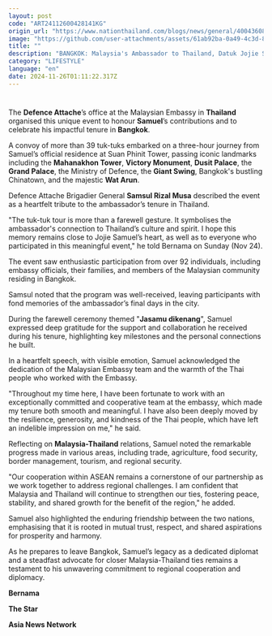 ```yaml
---
layout: post
code: "ART24112600428141KG"
origin_url: "https://www.nationthailand.com/blogs/news/general/40043608"
image: "https://github.com/user-attachments/assets/61ab92ba-0a49-4c3d-8320-b2066b6fb168"
title: ""
description: "BANGKOK: Malaysia's Ambassador to Thailand, Datuk Jojie Samuel, bid an unforgettable farewell to Bangkok with a special tuk-tuk (three-wheeled taxi) tour through the city's vibrant streets, marking the end of his distinguished diplomatic tenure."
category: "LIFESTYLE"
language: "en"
date: 2024-11-26T01:11:22.317Z
---
```


# 









The **Defence Attache**’s office at the Malaysian Embassy in **Thailand** organised this unique event to honour **Samuel**’s contributions and to celebrate his impactful tenure in **Bangkok**.

A convoy of more than 39 tuk-tuks embarked on a three-hour journey from Samuel’s official residence at Suan Phinit Tower, passing iconic landmarks including the **Mahanakhon Tower**, **Victory Monument**, **Dusit Palace**, the **Grand Palace**, the Ministry of Defence, the **Giant Swing**, Bangkok's bustling Chinatown, and the majestic **Wat Arun**.

Defence Attache Brigadier General **Samsul Rizal Musa** described the event as a heartfelt tribute to the ambassador’s tenure in Thailand.

"The tuk-tuk tour is more than a farewell gesture. It symbolises the ambassador's connection to Thailand’s culture and spirit. I hope this memory remains close to Jojie Samuel’s heart, as well as to everyone who participated in this meaningful event," he told Bernama on Sunday (Nov 24).

The event saw enthusiastic participation from over 92 individuals, including embassy officials, their families, and members of the Malaysian community residing in Bangkok.

Samsul noted that the program was well-received, leaving participants with fond memories of the ambassador’s final days in the city.

During the farewell ceremony themed "**Jasamu dikenang**", Samuel expressed deep gratitude for the support and collaboration he received during his tenure, highlighting key milestones and the personal connections he built.

In a heartfelt speech, with visible emotion, Samuel acknowledged the dedication of the Malaysian Embassy team and the warmth of the Thai people who worked with the Embassy.

"Throughout my time here, I have been fortunate to work with an exceptionally committed and cooperative team at the embassy, which made my tenure both smooth and meaningful. I have also been deeply moved by the resilience, generosity, and kindness of the Thai people, which have left an indelible impression on me," he said.

Reflecting on **Malaysia-Thailand** relations, Samuel noted the remarkable progress made in various areas, including trade, agriculture, food security, border management, tourism, and regional security.

"Our cooperation within ASEAN remains a cornerstone of our partnership as we work together to address regional challenges. I am confident that Malaysia and Thailand will continue to strengthen our ties, fostering peace, stability, and shared growth for the benefit of the region," he added.

Samuel also highlighted the enduring friendship between the two nations, emphasising that it is rooted in mutual trust, respect, and shared aspirations for prosperity and harmony.

As he prepares to leave Bangkok, Samuel’s legacy as a dedicated diplomat and a steadfast advocate for closer Malaysia-Thailand ties remains a testament to his unwavering commitment to regional cooperation and diplomacy.

**Bernama**

**The Star**

**Asia News Network**